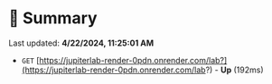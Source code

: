 # 📖 Summary
Last updated: **4/22/2024, 11:25:01 AM**

- `GET` [https://jupiterlab-render-0pdn.onrender.com/lab?](https://jupiterlab-render-0pdn.onrender.com/lab?) - **Up** (192ms)
